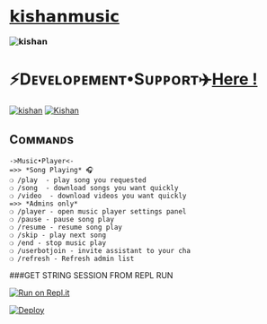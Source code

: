 
# [𝗸𝗶𝘀𝗵𝗮𝗻𝗺𝘂𝘀𝗶𝗰](http://t.me/Pihu_kishu_bot) 

![𝗸𝗶𝘀𝗵𝗮𝗻](https://te.legra.ph/file/66c09b4a114a465d3f617.jpg) 

#  ⚡Dᴇᴠᴇʟᴏᴩᴇᴍᴇɴᴛ•Sᴜᴩᴩᴏʀᴛ✈️[Here !](https://t.me/gulu_gulu_garden)

[![kishan](https://img.shields.io/badge/kishan%20-Support%20-blue)](https://t.me/gulu_gulu_garden)
[![Kishan](https://img.shields.io/badge/kishan%20-Updates%20-blue)](https://t.me/kishu_music)


## Cᴏᴍᴍᴀɴᴅs
```
->Music•Player<-
=>> *Song Playing* 🎧 
❍ /play  - play song you requested
❍ /song  - download songs you want quickly
❍ /video  - download videos you want quickly
=>> *Admins only*
❍ /player - open music player settings panel
❍ /pause - pause song play
❍ /resume - resume song play
❍ /skip - play next song
❍ /end - stop music play
❍ /userbotjoin - invite assistant to your cha
❍ /refresh - Refresh admin list

```
###GET STRING SESSION FROM REPL RUN

 [![Run on Repl.it](https://camo.githubusercontent.com/05149b448485553c6f14f6430a45c12dcc79ed3c/68747470733a2f2f7265706c2e69742f62616467652f6769746875622f6a61727669733231303930342f4a6172766973)](https://replit.com/@ZauteKm/GenerateStringSession#main.py)

[![Deploy](https://www.herokucdn.com/deploy/button.svg)](https://github.com/kishannn07/music)
